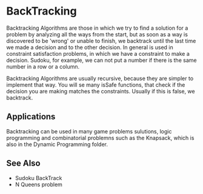 # BackTracking
Backtracking Algorithms are those in which we try to find a solution for a problem by analyzing all the ways from the start, but as soon as a way is discovered to be 'wrong' or unable to finish, we backtrack until the last time we made a decision and to the other decision.
In general is used in constraint satisfaction problems, in which we have a constraint to make a decision.
Sudoku, for example, we can not put a number if there is the same number in a row or a column.

Backtracking Algorithms are usually recursive, because they are simpler to implement that way. You will se many isSafe functions, that check if the decision you are making matches the constraints. Usually if this is false, we backtrack.

## Applications
Backtracking can be used in many game problems sulutions, logic programming and combinatorial problemns such as the Knapsack, which is also in the Dynamic Programming folder.

## See Also
* Sudoku BackTrack
* N Queens problem
